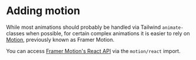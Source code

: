 # Adding motion

While most animations should probably be handled via Tailwind `animate-` classes when possible, for certain complex animations it is easier to rely on [Motion](https://motion.dev/), previously known as Framer Motion.

You can access [Framer Motion's React API](https://motion.dev/docs/react-animation) via the `motion/react` import.
